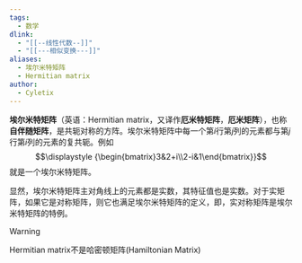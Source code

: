 ```yaml
---
tags:
  - 数学
dlink:
  - "[[--线性代数--]]"
  - "[[---相似变换---]]"
aliases:
  - 埃尔米特矩阵
  - Hermitian matrix
author:
  - Cyletix
---
```

**埃尔米特矩阵**（英语：Hermitian matrix，又译作**厄米特矩阵**，**厄米矩阵**），也称**自伴随矩阵**，是共轭对称的方阵。埃尔米特矩阵中每一个第$i$行第$j$列的元素都与第$j$行第$i$列的元素的复共轭。例如$$\displaystyle {\begin{bmatrix}3&2+i\\2-i&1\end{bmatrix}}$$就是一个埃尔米特矩阵。

显然，埃尔米特矩阵主对角线上的元素都是实数，其特征值也是实数。对于实矩阵，如果它是对称矩阵，则它也满足埃尔米特矩阵的定义，即，实对称矩阵是埃尔米特矩阵的特例。


> [!warning] 
> Hermitian matrix不是哈密顿矩阵(Hamiltonian Matrix)
